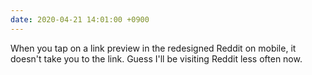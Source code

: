 ```yaml
---
date: 2020-04-21 14:01:00 +0900
---
```


When you tap on a link preview in the redesigned Reddit on mobile, it doesn't take you to the link. Guess I'll be visiting Reddit less often now.

